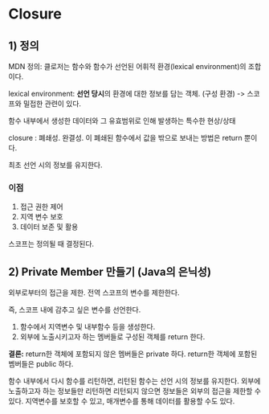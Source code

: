 # Closure

## 1) 정의
MDN 정의: 클로저는 함수와 함수가 선언된 어휘적 환경(lexical environment)의 조합이다.

lexical environment: **선언 당시**의 환경에 대한 정보를 담는 객체. (구성 환경) -> 스코프와 밀접한 관련이 있다.

함수 내부에서 생성한 데이터와 그 유효범위로 인해 발생하는 특수한 현상/상태

closure : 폐쇄성. 완결성. 이 폐쇄된 함수에서 값을 밖으로 보내는 방법은 return 뿐이다.

최초 선언 시의 정보를 유지한다.

### 이점

1. 접근 권한 제어
2. 지역 변수 보호
3. 데이터 보존 및 활용

스코프는 정의될 때 결정된다.

## 2) Private Member 만들기 (Java의 은닉성)

외부로부터의 접근을 제한. 전역 스코프의 변수를 제한한다.

즉, 스코프 내에 감추고 싶은 변수를 선언한다.

1. 함수에서 지역변수 및 내부함수 등을 생성한다.
2. 외부에 노출시키고자 하는 멤버들로 구성된 객체를 return 한다.

**결론:** return한 객체에 포함되지 않은 멤버들은 private 하다. return한 객체에 포함된 벰버들은 public 하다.

함수 내부에서 다시 함수를 리턴하면, 리턴된 함수는 선언 시의 정보를 유지한다. 외부에 노출하고자 하는 정보들만 리턴하면 리턴되지 않으면 정보들은 외부의 접근을 제한할 수 있다. 지역변수를 보호할 수 있고, 매개변수를 통해 데이터를 활용할 수도 있다.



